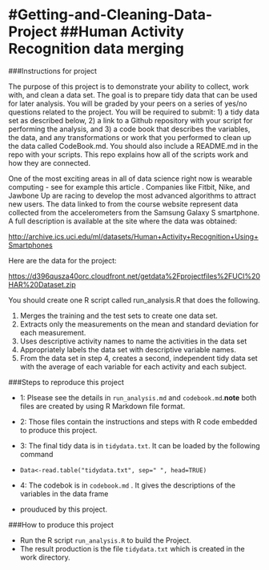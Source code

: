 #Getting-and-Cleaning-Data-Project 
##Human Activity Recognition data merging
=================================
###Instructions for project

The purpose of this project is to demonstrate your ability to collect, work with, and clean a data set. The goal is to prepare tidy data that can be used for later analysis. You will be graded by your peers on a series of yes/no questions related to the project. You will be required to submit: 1) a tidy data set as described below, 2) a link to a Github repository with your script for performing the analysis, and 3) a code book that describes the variables, the data, and any transformations or work that you performed to clean up the data called CodeBook.md. You should also include a README.md in the repo with your scripts. This repo explains how all of the scripts work and how they are connected. 

One of the most exciting areas in all of data science right now is wearable computing - see for example this article . Companies like Fitbit, Nike, and Jawbone Up are racing to develop the most advanced algorithms to attract new users. The data linked to from the course website represent data collected from the accelerometers from the Samsung Galaxy S smartphone. A full description is available at the site where the data was obtained: 

http://archive.ics.uci.edu/ml/datasets/Human+Activity+Recognition+Using+Smartphones

Here are the data for the project:

https://d396qusza40orc.cloudfront.net/getdata%2Fprojectfiles%2FUCI%20HAR%20Dataset.zip 

You should create one R script called run_analysis.R that does the following. 

1. Merges the training and the test sets to create one data set.
2. Extracts only the measurements on the mean and standard deviation for each measurement. 
3. Uses descriptive activity names to name the activities in the data set
4. Appropriately labels the data set with descriptive variable names.
5. From the data set in step 4, creates a second, independent tidy data set with the average 
   of each variable for each activity and each subject.


 
###Steps to reproduce this project

- 1: Plsease see the details in `run_analysis.md` and `codebook.md`.**note** both files are created by
      using R Markdown file format. 

- 2: Those files contain the instructions and steps with R code embedded to produce this project.

- 3: The final tidy data is in `tidydata.txt`. It can be loaded by the following command
-    `Data<-read.table("tidydata.txt", sep=" ", head=TRUE)`

- 4: The codebok is in `codebook.md` . It gives the descriptions of the variables in the data frame 
-    prouduced by this project.

###How to produce this project
- Run the R script `run_analysis.R` to build the Project.
- The result production is the file `tidydata.txt` which is created in the work directory.



 

